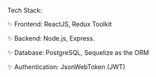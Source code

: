 Tech Stack:

✨ Frontend:
ReactJS, Redux Toolkit 

✨ Backend:
Node.js, Express.

✨ Database:
PostgreSQL, Sequelize as the ORM

✨ Authentication:
JsonWebToken (JWT) 


